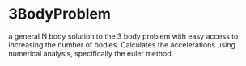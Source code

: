 # 3BodyProblem
a general N body solution to the 3 body problem with easy access to increasing the number of bodies.
Calculates the accelerations using numerical analysis, specifically the euler method.

